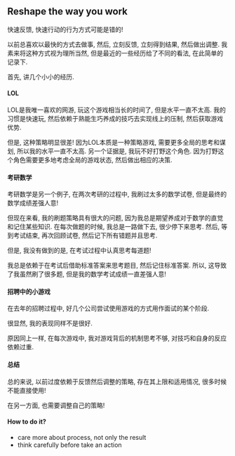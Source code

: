 ## Reshape the way you work

快速反馈, 快速行动的行为方式可能是错的! 

以前总喜欢以最快的方式去做事, 然后, 立刻反馈, 立刻得到结果, 然后做出调整. 我素来将这种方式视为理所当然, 但是最近的一些经历给了不同的看法, 在此简单的记录下.

首先, 讲几个小小的经历. 

#### LOL

LOL是我唯一喜欢的网游, 玩这个游戏相当长的时间了, 但是水平一直不太高. 我的习惯是快速玩, 然后依赖于熟能生巧养成的技巧去实现线上的压制, 然后获取游戏优势. 

但是, 这种策略明显很差! 因为LOL本质是一种策略游戏, 需要更多全局的思考和谋划, 所以我的水平一直不太高. 另一个证据是, 我玩不好打野这个角色. 因为打野这个角色需要更多地考虑全局的游戏状态, 然后做出相应的决策.

#### 考研数学

考研数学是另一个例子, 在两次考研的过程中, 我刷过太多的数学试卷, 但是最终的数学成绩差强人意! 

但现在来看, 我的刷题策略具有很大的问题, 因为我总是期望养成对于数学的直觉和记住某些知识. 在每次做题的时候, 我总是一路做下去, 很少停下来思考. 然后, 等到考试结束, 再次回顾试卷, 然后记下所有错题并且思考. 

但是, 我没有做到的是, 在考试过程中认真思考每道题!

我总是依赖于在考试后借助标准答案来思考题目, 然后记住标准答案. 所以, 这导致了我虽然刷了很多题, 但是我的数学考试成绩一直差强人意!

#### 招聘中的小游戏

在去年的招聘过程中, 好几个公司尝试使用游戏的方式用作面试的某个阶段. 

很显然, 我的表现同样不是很好. 

原因同上一样, 在每次游戏中, 我对游戏背后的机制思考不够, 对技巧和自身的反应依赖过重. 

#### 总结

总的来说, 以前过度依赖于反馈然后调整的策略, 存在其上限和适用情况, 很多时候不能直接使用!

在另一方面, 也需要调整自己的策略!

#### How to do it?

- care more about process, not only the result
- think carefully before take an action